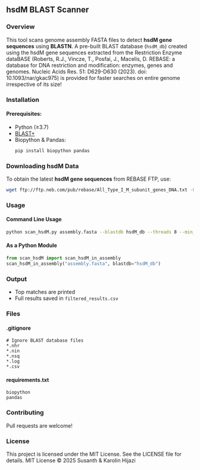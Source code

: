 ## hsdM BLAST Scanner

### Overview
This tool scans genome assembly FASTA files to detect **hsdM gene sequences** using **BLASTN**. A pre-built BLAST database (`hsdM_db`) created using the hsdM gene sequences extracted from the Restriction Enzyme dataBASE (Roberts, R.J., Vincze, T., Posfai, J., Macelis, D. REBASE: a database for DNA restriction and modification: enzymes, genes and genomes. Nucleic Acids Res. 51: D629-D630 (2023). doi: 10.1093/nar/gkac975) is provided for faster searches on entire genome irrespective of its size!

### Installation
#### Prerequisites:
- Python (≥3.7)
- [BLAST+](https://ftp.ncbi.nlm.nih.gov/blast/executables/blast+/LATEST/)
- Biopython & Pandas:  
  ```bash
  pip install biopython pandas
  ```

### Downloading hsdM Data
To obtain the latest **hsdM gene sequences** from REBASE FTP, use:
```bash
wget ftp://ftp.neb.com/pub/rebase/All_Type_I_M_subunit_genes_DNA.txt -O hsdM_sequences.txt
```

### Usage
#### **Command Line Usage**
```bash
python scan_hsdM.py assembly.fasta --blastdb hsdM_db --threads 8 --min_identity 95 --min_coverage 85
```

#### **As a Python Module**
```python
from scan_hsdM import scan_hsdM_in_assembly
scan_hsdM_in_assembly("assembly.fasta", blastdb="hsdM_db")
```

### Output
- Top matches are printed
- Full results saved in `filtered_results.csv`

### Files
#### **.gitignore**
```
# Ignore BLAST database files
*.nhr
*.nin
*.nsq
*.log
*.csv
```

#### **requirements.txt**
```
biopython
pandas
```

### Contributing
Pull requests are welcome!

### License
This project is licensed under the MIT License. See the LICENSE file for details. MIT License © 2025 Susanth & Karolin Hijazi
